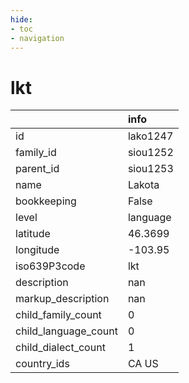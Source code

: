 ```yaml
---
hide:
- toc
- navigation
---
```

# lkt
|                      | info     |
|:---------------------|:---------|
| id                   | lako1247 |
| family_id            | siou1252 |
| parent_id            | siou1253 |
| name                 | Lakota   |
| bookkeeping          | False    |
| level                | language |
| latitude             | 46.3699  |
| longitude            | -103.95  |
| iso639P3code         | lkt      |
| description          | nan      |
| markup_description   | nan      |
| child_family_count   | 0        |
| child_language_count | 0        |
| child_dialect_count  | 1        |
| country_ids          | CA US    |